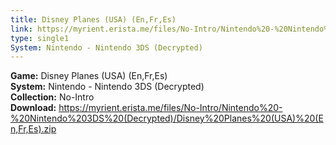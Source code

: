 ```yaml
---
title: Disney Planes (USA) (En,Fr,Es)
link: https://myrient.erista.me/files/No-Intro/Nintendo%20-%20Nintendo%203DS%20(Decrypted)/Disney%20Planes%20(USA)%20(En,Fr,Es).zip
type: single1
System: Nintendo - Nintendo 3DS (Decrypted)
---
```

<b>Game:</b> Disney Planes (USA) (En,Fr,Es)<br>
<b>System:</b> Nintendo - Nintendo 3DS (Decrypted)<br>
<b>Collection:</b> No-Intro<br>
<b>Download:</b> https://myrient.erista.me/files/No-Intro/Nintendo%20-%20Nintendo%203DS%20(Decrypted)/Disney%20Planes%20(USA)%20(En,Fr,Es).zip